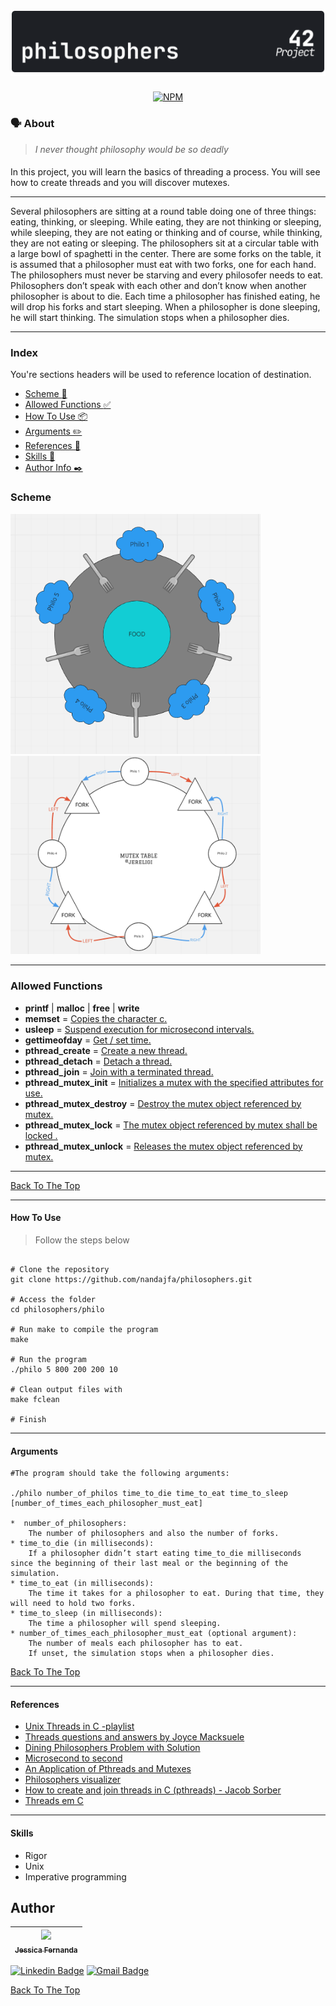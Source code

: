 <h1 align="center">
	<img alt="badge philo" src="./philosophers_dark.svg" />
 </h1>
 
 <div align="center">
 
  [![NPM](https://img.shields.io/npm/l/react)](https://github.com/nandajfa/philo/blob/main/LICENSE)
 
  </div>
 
 ### 🗣️ About

> _I never thought philosophy would be so deadly_

#### 

In this project, you will learn the basics of threading a process. You will see how to create threads and you will discover mutexes.

---

Several philosophers are sitting at a round table doing one of three things: eating, thinking, or sleeping. While eating, they are not thinking or sleeping, while sleeping, they are not eating or thinking and of course, while thinking, they are not eating or sleeping. The philosophers sit at a circular table with a large bowl of spaghetti in the center. There are some forks on the table, it is assumed that a philosopher must eat with two forks, one for each hand. The philosophers must never be starving and every philosofer needs to eat. Philosophers don’t speak with each other and don’t know when another philosopher is about to die. Each time a philosopher has finished eating, he will drop his forks and start sleeping. When a philosopher is done sleeping, he will start thinking. The simulation stops when a philosopher dies.

---

### Index

You're sections headers will be used to reference location of destination.

- [Scheme :twisted_rightwards_arrows:](#scheme)
- [Allowed Functions :white_check_mark:](#allowed-functions)
- [How To Use 📦](#how-to-use)
- [Arguments ✏️](#arguments)
- [References 📌](#references)
- [Skills 📄](#skills)
- [Author Info  ✒️](#author)

### Scheme

<img src="img/philo.PNG" width="400">
<img src="img/cp71.png" width="400">

---

### Allowed Functions

- **printf** | **malloc** | **free** | **write**
- **memset** = [Copies the character c.](https://www.tutorialspoint.com/c_standard_library/c_function_memset.htm)
- **usleep** = [Suspend execution for microsecond intervals.](https://man7.org/linux/man-pages/man3/usleep.3.html)
- **gettimeofday** = [Get / set time.](https://man7.org/linux/man-pages/man2/gettimeofday.2.html)
- **pthread_create** = [Create a new thread.](https://man7.org/linux/man-pages/man3/pthread_create.3.html)
- **pthread_detach** = [Detach a thread.](https://man7.org/linux/man-pages/man3/pthread_detach.3.html)
- **pthread_join** = [Join with a terminated thread.](https://man7.org/linux/man-pages/man3/pthread_join.3.html)
- **pthread_mutex_init** = [Initializes a mutex with the specified attributes for use.](https://www.ibm.com/docs/en/i/7.3?topic=ssw_ibm_i_73/apis/users_61.htm)
- **pthread_mutex_destroy** = [Destroy the mutex object referenced by mutex.](https://linux.die.net/man/3/pthread_mutex_destroyl)
- **pthread_mutex_lock** = [The mutex object referenced by mutex shall be locked .](https://linux.die.net/man/3/pthread_mutex_lock)
- **pthread_mutex_unlock** = [Releases the mutex object referenced by mutex.](https://www.ibm.com/docs/en/zos/2.1.0?topic=functions-pthread-mutex-unlock-unlock-mutex-object)

---

[Back To The Top](#index)

---

#### How To Use
> Follow the steps below
```shell

# Clone the repository
git clone https://github.com/nandajfa/philosophers.git

# Access the folder
cd philosophers/philo

# Run make to compile the program
make

# Run the program
./philo 5 800 200 200 10

# Clean output files with
make fclean

# Finish
```

---


#### Arguments

```Shell
#The program should take the following arguments:

./philo number_of_philos time_to_die time_to_eat time_to_sleep [number_of_times_each_philosopher_must_eat]

*  number_of_philosophers:
	The number of philosophers and also the number of forks.
* time_to_die (in milliseconds): 
	If a philosopher didn’t start eating time_to_die milliseconds since the beginning of their last meal or the beginning of the simulation.
* time_to_eat (in milliseconds): 
	The time it takes for a philosopher to eat. During that time, they will need to hold two forks.
* time_to_sleep (in milliseconds): 
	The time a philosopher will spend sleeping.
* number_of_times_each_philosopher_must_eat (optional argument):
	The number of meals each philosopher has to eat.
	If unset, the simulation stops when a philosopher dies.

```

[Back To The Top](#index)

---
#### References

 * [Unix Threads in C -playlist](https://www.youtube.com/watch?v=d9s_d28yJq0&list=PLfqABt5AS4FmuQf70psXrsMLEDQXNkLq2)
 * [Threads questions and answers by Joyce Macksuele](https://www.notion.so/Philosophers-2b872948598e4f0cba91c66d8b5ba821)
 * [Dining Philosophers Problem with Solution](https://www.youtube.com/watch?v=NbwbQQB7xNQ)
 * [Microsecond to second](https://www.youtube.com/watch?v=DoYXn3nd0Ws)
 * [An Application of Pthreads and Mutexes](http://files.kipr.org/gcer/2009/proceedings/Myers_ApplicationPthreads.pdf)
 * [Philosophers visualizer](https://nafuka11.github.io/philosophers-visualizer/)
 * [How to create and join threads in C (pthreads) - Jacob Sorber](https://www.youtube.com/watch?v=uA8X5zNOGw8&t=2s)
 * [Threads em C](https://homepages.dcc.ufmg.br/~coutinho/pthreads/ProgramandoComThreads.pdf)

---
#### Skills

* Rigor
* Unix
* Imperative programming


 
## Author

 | [<img src="https://avatars.githubusercontent.com/u/80687429?v=4" width=115><br><sub>Jessica Fernanda</sub>](https://github.com/nandajfa) |
 | :---: |
 
 [![Linkedin Badge](https://img.shields.io/badge/-Jessica-blue?style=flat-square&logo=Linkedin&logoColor=white&link=https://www.linkedin.com/in/jessica-fernanda-106651205)](https://www.linkedin.com/in/jessica-fernanda-106651205) 
[![Gmail Badge](https://img.shields.io/badge/-nanda.jfa@gmail.com-c14438?style=flat-square&logo=Gmail&logoColor=white&link=mailto:nanda.jfa@gmail.com)](mailto:nanda.jfa@gmail.com)


[Back To The Top](#index)
